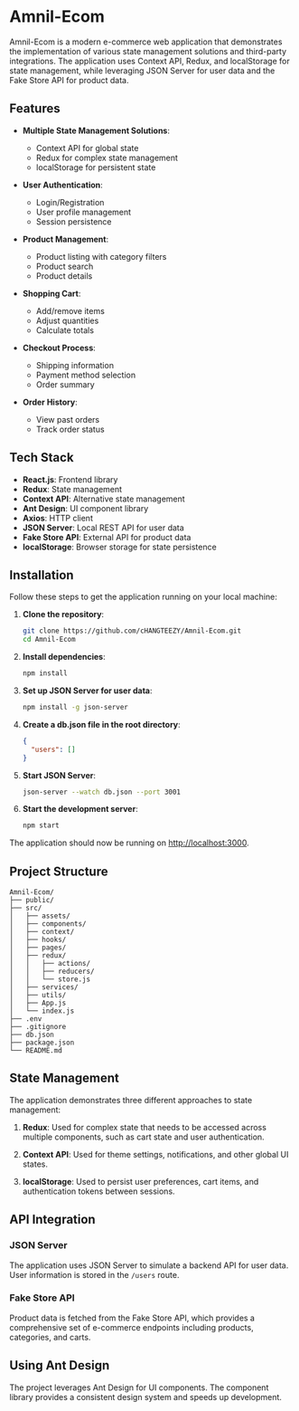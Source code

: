 # Amnil-Ecom

Amnil-Ecom is a modern e-commerce web application that demonstrates the implementation of various state management solutions and third-party integrations. The application uses Context API, Redux, and localStorage for state management, while leveraging JSON Server for user data and the Fake Store API for product data.

## Features

- **Multiple State Management Solutions**:
  - Context API for global state
  - Redux for complex state management
  - localStorage for persistent state
- **User Authentication**:

  - Login/Registration
  - User profile management
  - Session persistence

- **Product Management**:
  - Product listing with category filters
  - Product search
  - Product details
- **Shopping Cart**:

  - Add/remove items
  - Adjust quantities
  - Calculate totals

- **Checkout Process**:

  - Shipping information
  - Payment method selection
  - Order summary

- **Order History**:
  - View past orders
  - Track order status

## Tech Stack

- **React.js**: Frontend library
- **Redux**: State management
- **Context API**: Alternative state management
- **Ant Design**: UI component library
- **Axios**: HTTP client
- **JSON Server**: Local REST API for user data
- **Fake Store API**: External API for product data
- **localStorage**: Browser storage for state persistence

## Installation

Follow these steps to get the application running on your local machine:

1. **Clone the repository**:

   ```bash
   git clone https://github.com/cHANGTEEZY/Amnil-Ecom.git
   cd Amnil-Ecom
   ```

2. **Install dependencies**:

   ```bash
   npm install
   ```

3. **Set up JSON Server for user data**:

   ```bash
   npm install -g json-server
   ```

4. **Create a db.json file in the root directory**:

   ```json
   {
     "users": []
   }
   ```

5. **Start JSON Server**:

   ```bash
   json-server --watch db.json --port 3001
   ```

6. **Start the development server**:
   ```bash
   npm start
   ```

The application should now be running on [http://localhost:3000](http://localhost:3000).

## Project Structure

```
Amnil-Ecom/
├── public/
├── src/
│   ├── assets/
│   ├── components/
│   ├── context/
│   ├── hooks/
│   ├── pages/
│   ├── redux/
│   │   ├── actions/
│   │   ├── reducers/
│   │   └── store.js
│   ├── services/
│   ├── utils/
│   ├── App.js
│   └── index.js
├── .env
├── .gitignore
├── db.json
├── package.json
└── README.md
```

## State Management

The application demonstrates three different approaches to state management:

1. **Redux**: Used for complex state that needs to be accessed across multiple components, such as cart state and user authentication.

2. **Context API**: Used for theme settings, notifications, and other global UI states.

3. **localStorage**: Used to persist user preferences, cart items, and authentication tokens between sessions.

## API Integration

### JSON Server

The application uses JSON Server to simulate a backend API for user data. User information is stored in the `/users` route.

### Fake Store API

Product data is fetched from the Fake Store API, which provides a comprehensive set of e-commerce endpoints including products, categories, and carts.

## Using Ant Design

The project leverages Ant Design for UI components. The component library provides a consistent design system and speeds up development.
